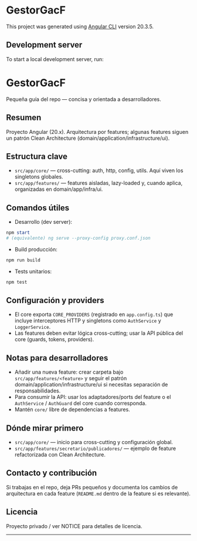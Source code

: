 # GestorGacF

This project was generated using [Angular CLI](https://github.com/angular/angular-cli) version 20.3.5.

## Development server

To start a local development server, run:

# GestorGacF

Pequeña guía del repo — concisa y orientada a desarrolladores.

Resumen
--
Proyecto Angular (20.x). Arquitectura por features; algunas features siguen un patrón Clean Architecture (domain/application/infrastructure/ui).

Estructura clave
--
- `src/app/core/` — cross-cutting: auth, http, config, utils. Aquí viven los singletons globales.
- `src/app/features/` — features aisladas, lazy-loaded y, cuando aplica, organizadas en domain/app/infra/ui.

Comandos útiles
--
- Desarrollo (dev server):
```powershell
npm start
# (equivalente) ng serve --proxy-config proxy.conf.json
```
- Build producción:
```powershell
npm run build
```
- Tests unitarios:
```powershell
npm test
```

Configuración y providers
--
- El core exporta `CORE_PROVIDERS` (registrado en `app.config.ts`) que incluye interceptores HTTP y singletons como `AuthService` y `LoggerService`.
- Las features deben evitar lógica cross-cutting; usar la API pública del core (guards, tokens, providers).

Notas para desarrolladores
--
- Añadir una nueva feature: crear carpeta bajo `src/app/features/<feature>` y seguir el patrón domain/application/infrastructure/ui si necesitas separación de responsabilidades.
- Para consumir la API: usar los adaptadores/ports del feature o el `AuthService` / `AuthGuard` del core cuando corresponda.
- Mantén `core/` libre de dependencias a features.

Dónde mirar primero
--
- `src/app/core/` — inicio para cross-cutting y configuración global.
- `src/app/features/secretario/publicadores/` — ejemplo de feature refactorizada con Clean Architecture.

Contacto y contribución
--
Si trabajas en el repo, deja PRs pequeños y documenta los cambios de arquitectura en cada feature (`README.md` dentro de la feature si es relevante).

Licencia
--
Proyecto privado / ver NOTICE para detalles de licencia.

----

